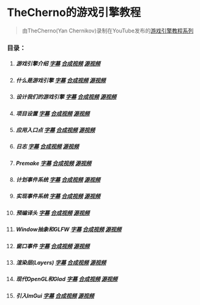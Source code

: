 # TheCherno的游戏引擎教程

> 由TheCherno(Yan Chernikov)录制在YouTube发布的[游戏引擎教程系列](https://www.youtube.com/watch?v=JxIZbV_XjAs&list=PLlrATfBNZ98dC-V-N3m0Go4deliWHPFwT)

### 目录：

1. ##### 游戏引擎介绍  [字幕](./subtitles/001.游戏引擎介绍.srt)  [合成视频](https://www.bilibili.com/video/BV1ru411y7gn?share_source=copy_web)  [源视频](https://www.youtube.com/watch?v=JxIZbV_XjAs&list=PLlrATfBNZ98dC-V-N3m0Go4deliWHPFwT&index=1) 

2. ##### 什么是游戏引擎  [字幕](./subtitles/002.什么是游戏引擎.srt)  [合成视频](https://www.bilibili.com/video/BV1mY4y1J7jZ?share_source=copy_web)  [源视频](https://www.youtube.com/watch?v=vtWdgtMo1T4&list=PLlrATfBNZ98dC-V-N3m0Go4deliWHPFwT&index=2)

3. ##### 设计我们的游戏引擎  [字幕](./subtitles/003.设计我们的游戏引擎.srt)  [合成视频](https://www.bilibili.com/video/BV1TW4y1z7PC?share_source=copy_web)  [源视频](https://www.youtube.com/watch?v=etdSXlVjXss&list=PLlrATfBNZ98dC-V-N3m0Go4deliWHPFwT&index=3)

4. ##### 项目设置  [字幕](./subtitles/004.项目设置.srt)  [合成视频](https://www.bilibili.com/video/BV1ZS4y1H7yP?share_source=copy_web)  [源视频](https://www.youtube.com/watch?v=KG8cAGvn9d4&list=PLlrATfBNZ98dC-V-N3m0Go4deliWHPFwT&index=4)

5. ##### 应用入口点  [字幕](./subtitles/005.应用入口点.srt)  [合成视频](https://www.bilibili.com/video/BV1PF411F7Sn?share_source=copy_web)  [源视频](https://www.youtube.com/watch?v=meARMOmTLgE&list=PLlrATfBNZ98dC-V-N3m0Go4deliWHPFwT&index=5)

6. ##### 日志  [字幕](./subtitles/006.日志.srt)  [合成视频](https://www.bilibili.com/video/BV14U4y1Q75g?share_source=copy_web)  [源视频](https://www.youtube.com/watch?v=meARMOmTLgE&list=PLlrATfBNZ98dC-V-N3m0Go4deliWHPFwT&index=6)

7. ##### Premake  [字幕](./subtitles/007.Premake.srt)  [合成视频](https://www.bilibili.com/video/BV1f3411c7n5?share_source=copy_web)  [源视频](https://www.youtube.com/watch?v=meARMOmTLgE&list=PLlrATfBNZ98dC-V-N3m0Go4deliWHPFwT&index=7)

8. ##### 计划事件系统  [字幕](./subtitles/008.计划事件系统.srt)  [合成视频](https://www.bilibili.com/video/BV1wN4y1G7JY?share_source=copy_web)  [源视频](https://www.youtube.com/watch?v=meARMOmTLgE&list=PLlrATfBNZ98dC-V-N3m0Go4deliWHPFwT&index=8)

9. ##### 实现事件系统  [字幕](./subtitles/009.实现事件系统.srt)  [合成视频](https://www.bilibili.com/video/BV1WS4y1n7DS?share_source=copy_web)  [源视频](https://www.youtube.com/watch?v=meARMOmTLgE&list=PLlrATfBNZ98dC-V-N3m0Go4deliWHPFwT&index=9)

10. ##### 预编译头  [字幕](./subtitles/010.预编译头.srt)  [合成视频](https://www.bilibili.com/video/BV1DB4y1i7o6?share_source=copy_web)  [源视频](https://www.youtube.com/watch?v=meARMOmTLgE&list=PLlrATfBNZ98dC-V-N3m0Go4deliWHPFwT&index=10)

11. ##### Window抽象和GLFW  [字幕](./subtitles/011.Window抽象和GLFW.srt)  [合成视频](https://www.bilibili.com/video/BV1Ua411p789?share_source=copy_web)  [源视频](https://www.youtube.com/watch?v=meARMOmTLgE&list=PLlrATfBNZ98dC-V-N3m0Go4deliWHPFwT&index=11)

12. ##### 窗口事件  [字幕](./subtitles/012.窗口事件.srt)  [合成视频](https://www.bilibili.com/video/BV1AN4y1u7kY?share_source=copy_web)  [源视频](https://www.youtube.com/watch?v=meARMOmTLgE&list=PLlrATfBNZ98dC-V-N3m0Go4deliWHPFwT&index=12)

13. ##### 渲染层(Layers)  [字幕](./subtitles/013.Layers.srt)  [合成视频](https://www.bilibili.com/video/BV1PW4y1m7kD?share_source=copy_web)  [源视频](https://www.youtube.com/watch?v=meARMOmTLgE&list=PLlrATfBNZ98dC-V-N3m0Go4deliWHPFwT&index=13)

14. ##### 现代OpenGL和Glad  [字幕](./subtitles/014.现代OpenGL和Glad.srt)  [合成视频](https://www.bilibili.com/video/BV1xr4y1j7bX?share_source=copy_web)  [源视频](https://www.youtube.com/watch?v=meARMOmTLgE&list=PLlrATfBNZ98dC-V-N3m0Go4deliWHPFwT&index=14)

15. ##### 引入ImGui  [字幕](./subtitles/015.引入ImGui.srt)  [合成视频](https://www.bilibili.com/video/BV1DS4y1t7W5?share_source=copy_web)  [源视频](https://www.youtube.com/watch?v=meARMOmTLgE&list=PLlrATfBNZ98dC-V-N3m0Go4deliWHPFwT&index=15)